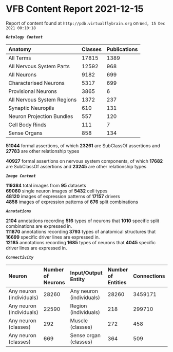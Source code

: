 
VFB Content Report 2021-12-15
=============================


Report of content found at ``http://pdb.virtualflybrain.org`` on ``Wed, 15 Dec 2021 00:10:18``  
  
***``Ontology Content``***  

|Anatomy|Classes|Publications|
| :--- | :--- | :--- |
|All Terms|17815|1389|
|All Nervous System Parts|12592|968|
|All Neurons|9182|699|
|Characterised Neurons|5317|699|
|Provisional Neurons|3865|6|
|All Nervous System Regions|1372|237|
|Synaptic Neuropils|610|131|
|Neuron Projection Bundles|557|120|
|Cell Body Rinds|111|7|
|Sense Organs|858|134|
  
  
**51044** formal assertions, of which **23261** are SubClassOf assertions and **27783** are other relationship types  
  
**40927** formal assertions on nervous system components, of which **17682** are SubClassOf assertions and **23245** are
 other relationship types  
  
***``Image Content``***  
  
**119384** total images from **95** datasets  
**69060** single neuron images of **5432** cell types  
**48120** images of expression patterns of **17157** drivers  
**4858** images of expression patterns of **676** split combinations  
  
***``Annotations``***  
  
**2104** annotations recording **516** types of neurons that **1010** specific split combinations are expressed in.  
**111870** annotations recording **3793** types of anatomical structures that **16699** specific driver lines are 
expressed in.  
**12185** annotations recording **1685** types of neurons that **4045** specific driver lines are expressed in.  
  
***``Connectivity``***  

|Neuron|Number of Neurons|Input/Output Entity|Number of Entities|Connections|
| :--- | :--- | :--- | :--- | :--- |
|Any neuron (individuals)|28260|Any neuron (individuals)|28260|3459171|
|Any neuron (individuals)|22590|Region (individuals)|218|299710|
|Any neuron (classes)|292|Muscle (classes)|272|458|
|Any neuron (classes)|669|Sense organ (classes)|364|509|
  
